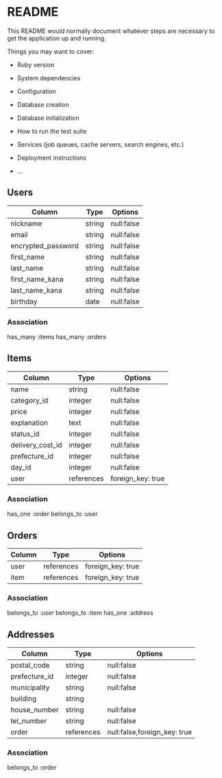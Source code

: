 # README

This README would normally document whatever steps are necessary to get the
application up and running.

Things you may want to cover:

* Ruby version

* System dependencies

* Configuration

* Database creation

* Database initialization

* How to run the test suite

* Services (job queues, cache servers, search engines, etc.)

* Deployment instructions

* ...

## Users 
|Column|Type|Options|
|------|----|-------|
|nickname|string|null:false|
|email|string|null:false|
|encrypted_password|string|null:false|
|first_name|string|null:false|
|last_name|string|null:false|
|first_name_kana|string|null:false|
|last_name_kana|string|null:false|
|birthday|date|null:false|

### Association
has_many :items
has_many :orders

## Items
|Column|Type|Options|
|------|----|-------|
|name|string|null:false|
|category_id|integer|null:false|
|price|integer|null:false|
|explanation|text|null:false|
|status_id|integer|null:false|
|delivery_cost_id|integer|null:false|
|prefecture_id|integer|null:false|
|day_id|integer|null:false|
|user|references|foreign_key: true|

### Association
has_one :order
belongs_to :user

## Orders
|Column|Type|Options|
|------|----|-------|
|user|references|foreign_key: true|
|item|references|foreign_key: true|

### Association
belongs_to :user
belongs_to :item
has_one :address

## Addresses 
|Column|Type|Options|
|------|----|-------|
|postal_code|string|null:false|
|prefecture_id|integer|null:false|
|municipality|string|null:false|
|building|string||
|house_number|string|null:false|
|tel_number|string|null:false|
|order|references|null:false,foreign_key: true|

### Association
belongs_to :order